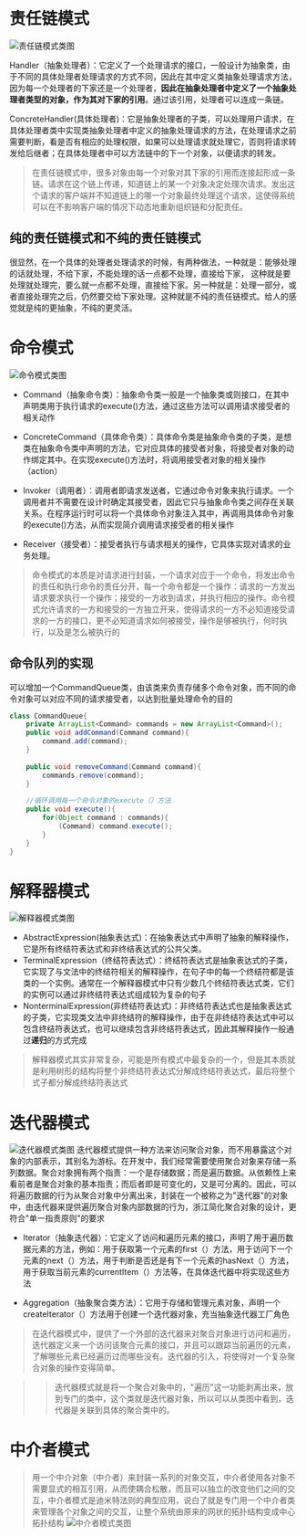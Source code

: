 # 责任链模式
![责任链模式类图](img/责任链模式.jpg)

Handler（抽象处理者）：它定义了一个处理请求的接口，一般设计为抽象类，由于不同的具体处理者处理请求的方式不同，因此在其中定义类抽象处理请求方法，因为每一个处理者的下家还是一个处理者，**因此在抽象处理者中定义了一个抽象处理者类型的对象，作为其对下家的引用**。通过该引用，处理者可以连成一条链。

ConcreteHandler(具体处理者)：它是抽象处理者的子类，可以处理用户请求，在具体处理者类中实现类抽象处理者中定义的抽象处理请求的方法，在处理请求之前需要判断，看是否有相应的处理权限，如果可以处理请求就处理它，否则将请求转发给后继者；在具体处理者中可以方法链中的下一个对象，以便请求的转发。

> 在责任链模式中，很多对象由每一个对象对其下家的引用而连接起形成一条链。请求在这个链上传递，知道链上的某一个对象决定处理次请求。发出这个请求的客户端并不知道链上的哪一个对象最终处理这个请求，这使得系统可以在不影响客户端的情况下动态地重新组织链和分配责任。

## 纯的责任链模式和不纯的责任链模式
很显然，在一个具体的处理者处理请求的时候，有两种做法，一种就是：能够处理的话就处理，不给下家，不能处理的话一点都不处理，直接给下家，
这种就是要处理就处理完，要么就一点都不处理，直接给下家。另一种就是：处理一部分，或者直接处理完之后，仍然要交给下家处理。这种就是不纯的责任链模式。给人的感觉就是纯的更抽象，不纯的更灵活。

# 命令模式
![命令模式类图](img/命令模式类图.jpg)
* Command（抽象命令类）：抽象命令类一般是一个抽象类或则接口，在其中声明类用于执行请求的execute()方法，通过这些方法可以调用请求接受者的相关动作

* ConcreteCommand（具体命令类）：具体命令类是抽象命令类的子类，是想类在抽象命令类中声明的方法，它对应具体的接受者对象，将接受者对象的动作绑定其中。在实现execute()方法时，将调用接受者对象的相关操作（action）

* Invoker（调用者）：调用者即请求发送者，它通过命令对象来执行请求。一个调用者并不需要在设计时确定其接受者，因此它只与抽象命令类之间存在关联关系。在程序运行时可以将一个具体命令对象注入其中，再调用具体命令对象的execute()方法，从而实现简介调用请求接受者的相关操作

* Receiver（接受者）：接受者执行与请求相关的操作，它具体实现对请求的业务处理。

> 命令模式的本质是对请求进行封装，一个请求对应于一个命令，将发出命令的责任和执行命令的责任分开，每一个命令都是一个操作：请求的一方发出请求要求执行一个操作；接受的一方收到请求，并执行相应的操作。命令模式允许请求的一方和接受的一方独立开来，使得请求的一方不必知道接受请求的一方的接口，更不必知道请求如何被接受，操作是够被执行，何时执行，以及是怎么被执行的

## 命令队列的实现
可以增加一个CommandQueue类，由该类来负责存储多个命令对象，而不同的命令对象可以对应不同的请求接受者，以达到批量处理命令的目的
```java
class CommandQueue{
    private ArrayList<Command> commands = new ArrayList<Command>();
    public void addCommand(Command command){
        command.add(command);
    }
    
    public void removeCommand(Command command){
        commands.remove(command);
    }
    
    //循环调用每一个命令对象的execute（）方法
    public void execute(){
        for(Object command : commands){
            (Command) command.execute();
        }
    }
}
```

# 解释器模式
![解释器模式类图](img/解释器模式类图.jpg)
* AbstractExpression(抽象表达式)：在抽象表达式中声明了抽象的解释操作，它是所有终结符表达式和非终结表达式的公共父类。
* TerminalExpression（终结符表达式）：终结符表达式是抽象表达式的子类，它实现了与文法中的终结符相关的解释操作，在句子中的每一个终结符都是该类的一个实例。通常在一个解释器模式中只有少数几个终结符表达式类，它们的实例可以通过非终结符表达式组成较为复杂的句子
* NonterminalExpression(非终结符表达式)：非终结符表达式也是抽象表达式的子类，它实现类文法中非终结符的解释操作，由于在非终结符表达式中可以包含终结符表达式，也可以继续包含非终结符表达式，因此其解释操作一般通过**递归**的方式完成

> 解释器模式其实非常复杂，可能是所有模式中最复杂的一个，但是其本质就是利用树形的结构将整个非终结符表达式分解成终结符表达式，最后将整个式子都分解成终结符表达式

# 迭代器模式
![迭代器模式类图](img/迭代器模式类图.jpg)
迭代器模式提供一种方法来访问聚合对象，而不用暴露这个对象的内部表示，其别名为游标。在开发中，我们经常需要使用聚合对象来存储一系列数据。聚合对象拥有两个指责：一个是存储数据；而是遍历数据。从依赖性上来看前者是聚合对象的基本指责；而后者即是可变化的，又是可分离的。因此，可以将遍历数据的行为从聚合对象中分离出来，封装在一个被称之为"迭代器"的对象中，由迭代器来提供遍历聚合对象内部数据的行为，浙江简化聚合对象的设计，更符合"单一指责原则"的要求

* Iterator（抽象迭代器）：它定义了访问和遍历元素的接口，声明了用于遍历数据元素的方法，例如：用于获取第一个元素的first（）方法，用于访问下一个元素的next（）方法，用于判断是否还是有下一个元素的hasNext（）方法，用于获取当前元素的currentItem（）方法等，在具体迭代器中将实现这些方法

* Aggregation（抽象聚合类方法）：它用于存储和管理元素对象，声明一个createIterator（）方法用于创建一个迭代器对象，充当抽象迭代器工厂角色

> 在迭代器模式中，提供了一个外部的迭代器来对聚合对象进行访问和遍历，迭代器定义来一个访问该聚合元素的接口，并且可以跟踪当前遍历的元素，了解哪些元素已经遍历过而哪些没有。迭代器的引入，将使得对一个复杂聚合对象的操作变得简单。

>> 迭代器模式就是将一个聚合对象中的，"遍历"这一功能剥离出来，放到专门的类中，这个类就是迭代器对象，所以可以从类图中看到，迭代器是关联到具体的聚合类中的。

# 中介者模式
> 用一个中介对象（中介者）来封装一系列的对象交互，中介者使用各对象不需要显式的相互引用，从而使耦合松散，而且可以独立的改变他们之间的交互，中介者模式是迪米特法则的典型应用，说白了就是专门用一个中介者类来管理各个对象之间的交互，让整个系统由原来的网状的拓扑结构变成中心拓扑结构
![中介者模式类图](img/中介者模式类图.jpg)